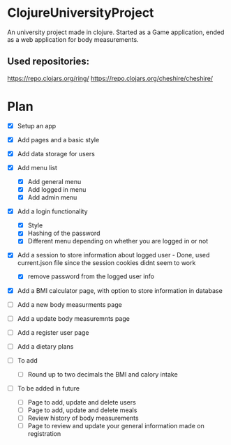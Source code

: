 # ClojureUniversityProject
An university project made in clojure. Started as a Game application, ended as a web application for body measurements. 

## Used repositories:
https://repo.clojars.org/ring/
https://repo.clojars.org/cheshire/cheshire/



# Plan
- [x] Setup an app
- [x] Add pages and a basic style
- [x] Add data storage for users
- [x] Add menu list
  - [x] Add general menu
  - [x] Add logged in menu
  - [x] Add admin menu
- [x] Add a login functionality
  - [x] Style
  - [x] Hashing of the password 
  - [x] Different menu depending on whether you are logged in or not
- [x] Add a session to store information about logged user - Done, used current.json file since the session cookies didnt seem to work
  - [x] remove password from the logged user info
- [x] Add a BMI calculator page, with option to store information in database
- [ ] Add a new body measurments page
- [ ] Add a update body measuremnts page
- [ ] Add a register user page
- [ ] Add a dietary plans 

- [ ] To add 
    - [ ] Round up to two decimals the BMI and calory intake

- [ ] To be added in future
    - [ ] Page to add, update and delete users 
    - [ ] Page to add, update and delete meals
    - [ ] Review history of body measurements
    - [ ] Page to review and update your general information made on registration

